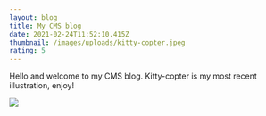 ```yaml
---
layout: blog
title: My CMS blog
date: 2021-02-24T11:52:10.415Z
thumbnail: /images/uploads/kitty-copter.jpeg
rating: 5
---
```

Hello and welcome to my CMS blog. Kitty-copter is my most recent illustration, enjoy!

<img src="{{ thumbnail | url }}"/>